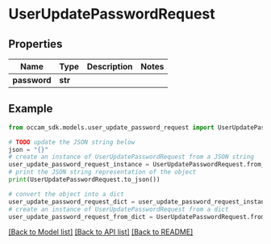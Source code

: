 # UserUpdatePasswordRequest


## Properties

Name | Type | Description | Notes
------------ | ------------- | ------------- | -------------
**password** | **str** |  | 

## Example

```python
from occam_sdk.models.user_update_password_request import UserUpdatePasswordRequest

# TODO update the JSON string below
json = "{}"
# create an instance of UserUpdatePasswordRequest from a JSON string
user_update_password_request_instance = UserUpdatePasswordRequest.from_json(json)
# print the JSON string representation of the object
print(UserUpdatePasswordRequest.to_json())

# convert the object into a dict
user_update_password_request_dict = user_update_password_request_instance.to_dict()
# create an instance of UserUpdatePasswordRequest from a dict
user_update_password_request_from_dict = UserUpdatePasswordRequest.from_dict(user_update_password_request_dict)
```
[[Back to Model list]](../README.md#documentation-for-models) [[Back to API list]](../README.md#documentation-for-api-endpoints) [[Back to README]](../README.md)


